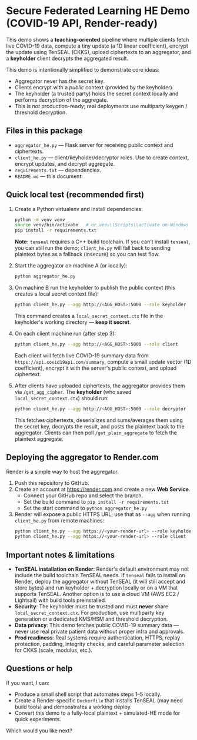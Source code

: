 # Secure Federated Learning HE Demo (COVID-19 API, Render-ready)

This demo shows a **teaching-oriented** pipeline where multiple clients fetch live COVID-19 data,
compute a tiny update (a 1D linear coefficient), encrypt the update using TenSEAL (CKKS),
upload ciphertexts to an aggregator, and a **keyholder** client decrypts the aggregated result.

This demo is intentionally simplified to demonstrate core ideas:
- Aggregator never has the secret key.
- Clients encrypt with a *public* context (provided by the keyholder).
- The keyholder (a trusted party) holds the secret context locally and performs decryption of the aggregate.
- This is *not* production-ready; real deployments use multiparty keygen / threshold decryption.

## Files in this package
- `aggregator_he.py` — Flask server for receiving public context and ciphertexts.
- `client_he.py` — client/keyholder/decryptor roles. Use to create context, encrypt updates, and decrypt aggregate.
- `requirements.txt` — dependencies.
- `README.md` — this document.

## Quick local test (recommended first)
1. Create a Python virtualenv and install dependencies:
   ```bash
   python -m venv venv
   source venv/bin/activate   # or venv\\Scripts\\activate on Windows
   pip install -r requirements.txt
   ```
   **Note:** `tenseal` requires a C++ build toolchain. If you can't install `tenseal`, you can still run the demo; `client_he.py` will fall back to sending plaintext bytes as a fallback (insecure) so you can test flow.

2. Start the aggregator on machine A (or locally):
   ```bash
   python aggregator_he.py
   ```

3. On machine B run the keyholder to publish the public context (this creates a local secret context file):
   ```bash
   python client_he.py --agg http://<AGG_HOST>:5000 --role keyholder
   ```
   This command creates a `local_secret_context.ctx` file in the keyholder's working directory — **keep it secret**.

4. On each client machine run (after step 3):
   ```bash
   python client_he.py --agg http://<AGG_HOST>:5000 --role client
   ```
   Each client will fetch live COVID-19 summary data from `https://api.covid19api.com/summary`,
   compute a small update vector (1D coefficient), encrypt it with the server's public context, and upload ciphertext.

5. After clients have uploaded ciphertexts, the aggregator provides them via `/get_agg_cipher`.
   The **keyholder** (who saved `local_secret_context.ctx`) should run:
   ```bash
   python client_he.py --agg http://<AGG_HOST>:5000 --role decryptor
   ```
   This fetches ciphertexts, deserializes and sums/averages them using the secret key, decrypts the result,
   and posts the plaintext back to the aggregator. Clients can then poll `/get_plain_aggregate` to fetch the plaintext aggregate.

## Deploying the aggregator to Render.com
Render is a simple way to host the aggregator.
1. Push this repository to GitHub.
2. Create an account at https://render.com and create a new **Web Service**.
   - Connect your GitHub repo and select the branch.
   - Set the build command to `pip install -r requirements.txt`
   - Set the start command to `python aggregator_he.py`
3. Render will expose a public HTTPS URL; use that as `--agg` when running `client_he.py` from remote machines:
   ```bash
   python client_he.py --agg https://<your-render-url> --role keyholder
   python client_he.py --agg https://<your-render-url> --role client
   ```

## Important notes & limitations
- **TenSEAL installation on Render**: Render's default environment may not include the build toolchain TenSEAL needs. If `tenseal` fails to install on Render, deploy the aggregator without TenSEAL (it will still accept and store bytes) and run keyholder + decryption locally or on a VM that supports TenSEAL. Another option is to use a cloud VM (AWS EC2 / Lightsail) with build tools preinstalled.
- **Security**: The keyholder must be trusted and must **never** share `local_secret_context.ctx`. For production, use multiparty key generation or a dedicated KMS/HSM and threshold decryption.
- **Data privacy**: This demo fetches public COVID-19 summary data — never use real private patient data without proper infra and approvals.
- **Prod readiness**: Real systems require authentication, HTTPS, replay protection, padding, integrity checks, and careful parameter selection for CKKS (scale, modulus, etc.).

## Questions or help
If you want, I can:
- Produce a small shell script that automates steps 1–5 locally.
- Create a Render-specific `Dockerfile` that installs TenSEAL (may need build tools) and demonstrates a working deploy.
- Convert this demo to a fully-local plaintext + simulated-HE mode for quick experiments.

Which would you like next?
